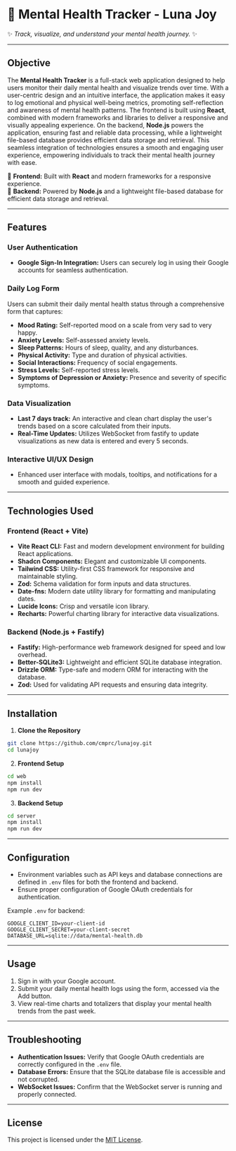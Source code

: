 # 🌙 Mental Health Tracker - Luna Joy

✨ _Track, visualize, and understand your mental health journey._ ✨

---

## Objective

The **Mental Health Tracker** is a full-stack web application designed to help users monitor their daily mental health and visualize trends over time. With a user-centric design and an intuitive interface, the application makes it easy to log emotional and physical well-being metrics, promoting self-reflection and awareness of mental health patterns.
The frontend is built using **React**, combined with modern frameworks and libraries to deliver a responsive and visually appealing experience. On the backend, **Node.js** powers the application, ensuring fast and reliable data processing, while a lightweight file-based database provides efficient data storage and retrieval. This seamless integration of technologies ensures a smooth and engaging user experience, empowering individuals to track their mental health journey with ease.

🚀 **Frontend:** Built with **React** and modern frameworks for a responsive experience.  
💾 **Backend:** Powered by **Node.js** and a lightweight file-based database for efficient data storage and retrieval.

---

## Features

### User Authentication

- **Google Sign-In Integration:** Users can securely log in using their Google accounts for seamless authentication.

### Daily Log Form

Users can submit their daily mental health status through a comprehensive form that captures:

- **Mood Rating:** Self-reported mood on a scale from very sad to very happy.
- **Anxiety Levels:** Self-assessed anxiety levels.
- **Sleep Patterns:** Hours of sleep, quality, and any disturbances.
- **Physical Activity:** Type and duration of physical activities.
- **Social Interactions:** Frequency of social engagements.
- **Stress Levels:** Self-reported stress levels.
- **Symptoms of Depression or Anxiety:** Presence and severity of specific symptoms.

### Data Visualization

- **Last 7 days track:** An interactive and clean chart display the user's trends based on a score calculated from their inputs.
- **Real-Time Updates:** Utilizes WebSocket from fastify to update visualizations as new data is entered and every 5 seconds.

### Interactive UI/UX Design

- Enhanced user interface with modals, tooltips, and notifications for a smooth and guided experience.

---

## Technologies Used

### **Frontend (React + Vite)**

- **Vite React CLI:** Fast and modern development environment for building React applications.
- **Shadcn Components:** Elegant and customizable UI components.
- **Tailwind CSS:** Utility-first CSS framework for responsive and maintainable styling.
- **Zod:** Schema validation for form inputs and data structures.
- **Date-fns:** Modern date utility library for formatting and manipulating dates.
- **Lucide Icons:** Crisp and versatile icon library.
- **Recharts:** Powerful charting library for interactive data visualizations.

### **Backend (Node.js + Fastify)**

- **Fastify:** High-performance web framework designed for speed and low overhead.
- **Better-SQLite3:** Lightweight and efficient SQLite database integration.
- **Drizzle ORM:** Type-safe and modern ORM for interacting with the database.
- **Zod:** Used for validating API requests and ensuring data integrity.

---

## Installation

1. **Clone the Repository**

```bash
git clone https://github.com/cmprc/lunajoy.git
cd lunajoy
```

2. **Frontend Setup**

```bash
cd web
npm install
npm run dev
```

3. **Backend Setup**

```bash
cd server
npm install
npm run dev
```

---

## Configuration

- Environment variables such as API keys and database connections are defined in `.env` files for both the frontend and backend.
- Ensure proper configuration of Google OAuth credentials for authentication.

Example `.env` for backend:
```env
GOOGLE_CLIENT_ID=your-client-id
GOOGLE_CLIENT_SECRET=your-client-secret
DATABASE_URL=sqlite://data/mental-health.db
```

---

## Usage

1. Sign in with your Google account.
2. Submit your daily mental health logs using the form, accessed via the Add button.
3. View real-time charts and totalizers that display your mental health trends from the past week.

---

## Troubleshooting

- **Authentication Issues:** Verify that Google OAuth credentials are correctly configured in the `.env` file.
- **Database Errors:** Ensure that the SQLite database file is accessible and not corrupted.
- **WebSocket Issues:** Confirm that the WebSocket server is running and properly connected.

---

## License

This project is licensed under the [MIT License](LICENSE).
